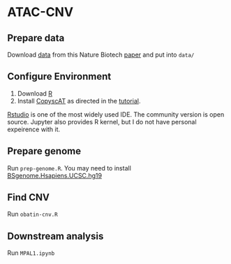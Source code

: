 # ATAC-CNV

## Prepare data

Download [data](https://www.ncbi.nlm.nih.gov/geo/query/acc.cgi?acc=GSM4138898) from this Nature Biotech [paper](https://www.nature.com/articles/s41587-019-0332-7) and put into `data/`

## Configure Environment

1. Download [R](https://www.r-project.org/)
2. Install [CopyscAT](https://github.com/spcdot/CopyscAT) as directed in the [tutorial](https://github.com/spcdot/CopyscAT/blob/master/copyscat_tutorial.R).

[Rstudio](https://rstudio.com/) is one of the most widely used IDE. The community version is open source. Jupyter also provides R kernel, but I do not have personal expeirence with it.

## Prepare genome
Run `prep-genome.R`. You may need to install [BSgenome.Hsapiens.UCSC.hg19](http://bioconductor.org/packages/release/data/annotation/html/BSgenome.Hsapiens.UCSC.hg19.html)

## Find CNV
Run `obatin-cnv.R`

## Downstream analysis
Run `MPAL1.ipynb`

